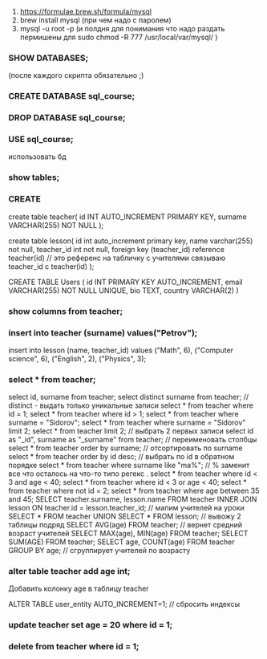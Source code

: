 1) https://formulae.brew.sh/formula/mysql
2) brew install mysql (при чем надо с паролем)
3) mysql -u root -p (и полдня для понимания что надо раздать пермишены для sudo chmod -R 777 /usr/local/var/mysql/ )

### SHOW DATABASES; 
(после каждого скрипта обязательно ;)

### CREATE DATABASE sql_course;

### DROP DATABASE sql_course;

### USE sql_course;
использовать бд

### show tables;

### CREATE
create table teacher(
    id INT AUTO_INCREMENT PRIMARY KEY,
    surname VARCHAR(255) NOT NULL
);

create table lesson(
    id int auto_increment primary key,
    name varchar(255) not null,
    teacher_id int not null,
    foreign key (teacher_id) reference teacher(id) // это референс на табличку с учителями связываю teacher_id с teacher(id)
);

CREATE TABLE Users (
    id INT PRIMARY KEY AUTO_INCREMENT, 
    email VARCHAR(255) NOT NULL UNIQUE, 
    bio TEXT, 
    country VARCHAR(2)
)

### show columns from teacher;

### insert into teacher (surname) values("Petrov");
insert into lesson (name, teacher_id) values ("Math", 6), ("Computer science", 6), ("English", 2), ("Physics", 3);

### select * from teacher;
select id, surname from teacher;
select distinct surname from teacher; // distinct - выдать только уникальные записи
select * from teacher where id = 1;
select * from teacher where id > 1;
select * from teacher where surname = "Sidorov";
select * from teacher where surname = "Sidorov" limit 2;
select * from teacher limit 2; // выбрать 2 первых записи
select id as "_id", surname as "_surname" from teacher; // переименовать столбцы
select * from teacher order by surname; // отсортировать по surname
select * from teacher order by id desc; // выбрать по id в обратном порядке
select * from teacher where surname like "ma%"; // % заменит все что осталось на что-то типо регекс .
select * from teacher where id < 3 and age < 40;
select * from teacher where id < 3 or age < 40;
select * from teacher where not id = 2;
select * from teacher where age between 35 and 45;
SELECT teacher.surname, lesson.name FROM teacher INNER JOIN lesson ON teacher.id = lesson.teacher_id; // мапим учителей на уроки
SELECT * FROM teacher UNION SELECT * FROM lesson; // вывожу 2 таблицы подряд
SELECT AVG(age) FROM teacher; // вернет средний возраст учителей
SELECT MAX(age), MIN(age) FROM teacher;
SELECT SUM(AGE) FROM teacher;
SELECT age, COUNT(age) FROM teacher GROUP BY age; // сгруппирует учителей по возрасту

### alter table teacher add age int;
Добавить колонку age в таблицу teacher

ALTER TABLE user_entity AUTO_INCREMENT=1; // сбросить индексы


### update teacher set age = 20 where id = 1;

### delete from teacher where id = 1;
